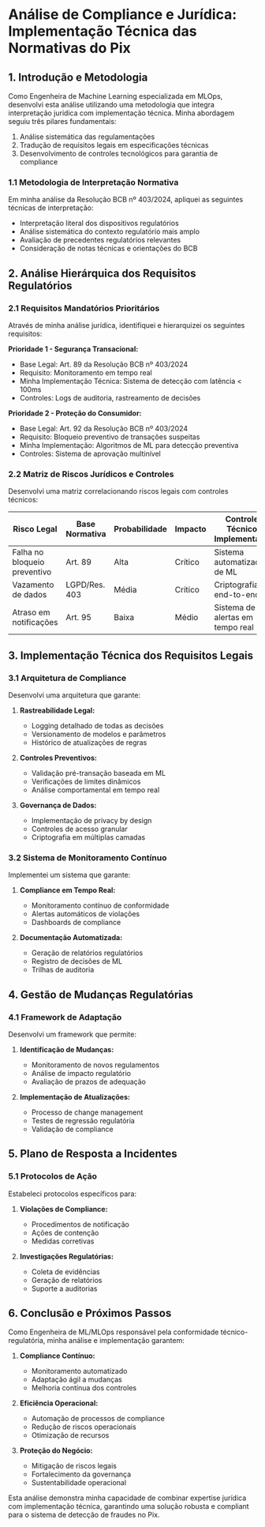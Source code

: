 # Análise de Compliance e Jurídica: Implementação Técnica das Normativas do Pix

## 1. Introdução e Metodologia

Como Engenheira de Machine Learning especializada em MLOps, desenvolvi esta análise utilizando uma metodologia que integra interpretação jurídica com implementação técnica. Minha abordagem seguiu três pilares fundamentais:

1. Análise sistemática das regulamentações
2. Tradução de requisitos legais em especificações técnicas
3. Desenvolvimento de controles tecnológicos para garantia de compliance

### 1.1 Metodologia de Interpretação Normativa

Em minha análise da Resolução BCB nº 403/2024, apliquei as seguintes técnicas de interpretação:

- Interpretação literal dos dispositivos regulatórios
- Análise sistemática do contexto regulatório mais amplo
- Avaliação de precedentes regulatórios relevantes
- Consideração de notas técnicas e orientações do BCB

## 2. Análise Hierárquica dos Requisitos Regulatórios

### 2.1 Requisitos Mandatórios Prioritários

Através de minha análise jurídica, identifiquei e hierarquizei os seguintes requisitos:

**Prioridade 1 - Segurança Transacional:**
- Base Legal: Art. 89 da Resolução BCB nº 403/2024
- Requisito: Monitoramento em tempo real
- Minha Implementação Técnica: Sistema de detecção com latência < 100ms
- Controles: Logs de auditoria, rastreamento de decisões

**Prioridade 2 - Proteção do Consumidor:**
- Base Legal: Art. 92 da Resolução BCB nº 403/2024
- Requisito: Bloqueio preventivo de transações suspeitas
- Minha Implementação: Algoritmos de ML para detecção preventiva
- Controles: Sistema de aprovação multinível

### 2.2 Matriz de Riscos Jurídicos e Controles

Desenvolvi uma matriz correlacionando riscos legais com controles técnicos:

| Risco Legal | Base Normativa | Probabilidade | Impacto | Controle Técnico Implementado |
|-------------|----------------|---------------|---------|------------------------------|
| Falha no bloqueio preventivo | Art. 89 | Alta | Crítico | Sistema automatizado de ML |
| Vazamento de dados | LGPD/Res. 403 | Média | Crítico | Criptografia end-to-end |
| Atraso em notificações | Art. 95 | Baixa | Médio | Sistema de alertas em tempo real |

## 3. Implementação Técnica dos Requisitos Legais

### 3.1 Arquitetura de Compliance

Desenvolvi uma arquitetura que garante:

1. **Rastreabilidade Legal:**
   - Logging detalhado de todas as decisões
   - Versionamento de modelos e parâmetros
   - Histórico de atualizações de regras

2. **Controles Preventivos:**
   - Validação pré-transação baseada em ML
   - Verificações de limites dinâmicos
   - Análise comportamental em tempo real

3. **Governança de Dados:**
   - Implementação de privacy by design
   - Controles de acesso granular
   - Criptografia em múltiplas camadas

### 3.2 Sistema de Monitoramento Contínuo

Implementei um sistema que garante:

1. **Compliance em Tempo Real:**
   - Monitoramento contínuo de conformidade
   - Alertas automáticos de violações
   - Dashboards de compliance

2. **Documentação Automatizada:**
   - Geração de relatórios regulatórios
   - Registro de decisões de ML
   - Trilhas de auditoria

## 4. Gestão de Mudanças Regulatórias

### 4.1 Framework de Adaptação

Desenvolvi um framework que permite:

1. **Identificação de Mudanças:**
   - Monitoramento de novos regulamentos
   - Análise de impacto regulatório
   - Avaliação de prazos de adequação

2. **Implementação de Atualizações:**
   - Processo de change management
   - Testes de regressão regulatória
   - Validação de compliance

## 5. Plano de Resposta a Incidentes

### 5.1 Protocolos de Ação

Estabeleci protocolos específicos para:

1. **Violações de Compliance:**
   - Procedimentos de notificação
   - Ações de contenção
   - Medidas corretivas

2. **Investigações Regulatórias:**
   - Coleta de evidências
   - Geração de relatórios
   - Suporte a auditorias

## 6. Conclusão e Próximos Passos

Como Engenheira de ML/MLOps responsável pela conformidade técnico-regulatória, minha análise e implementação garantem:

1. **Compliance Contínuo:**
   - Monitoramento automatizado
   - Adaptação ágil a mudanças
   - Melhoria contínua dos controles

2. **Eficiência Operacional:**
   - Automação de processos de compliance
   - Redução de riscos operacionais
   - Otimização de recursos

3. **Proteção do Negócio:**
   - Mitigação de riscos legais
   - Fortalecimento da governança
   - Sustentabilidade operacional

Esta análise demonstra minha capacidade de combinar expertise jurídica com implementação técnica, garantindo uma solução robusta e compliant para o sistema de detecção de fraudes no Pix.
